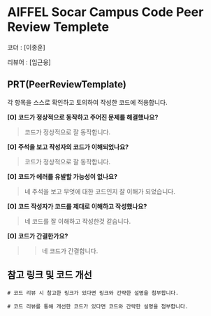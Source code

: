 # AIFFEL Socar Campus Code Peer Review Templete

코더 : [이종훈]

리뷰어 : [임근웅]

## PRT(PeerReviewTemplate)

각 항목을 스스로 확인하고 토의하여 작성한 코드에 적용합니다.

**[O] 코드가 정상적으로 동작하고 주어진 문제를 해결했나요?**

> 코드가 정상적으로 잘 동작합니다.

**[O] 주석을 보고 작성자의 코드가 이해되었나요?**

> 코드가 정상적으로 잘 동작합니다.

**[O] 코드가 에러를 유발할 가능성이 없나요?**

> 네 주석을 보고 무엇에 대한 코드인지 잘 이해가 되었습니다.

**[O] 코드 작성자가 코드를 제대로 이해하고 작성했나요?**

> 네 코드를 잘 이해하고 작성한것 같습니다.

**[O] 코드가 간결한가요?**

> > 네 코드가 간결합니다.

## 참고 링크 및 코드 개선

```
# 코드 리뷰 시 참고한 링크가 있다면 링크와 간략한 설명을 첨부합니다.

# 코드 리뷰를 통해 개선한 코드가 있다면 코드와 간략한 설명을 첨부합니다.
```
